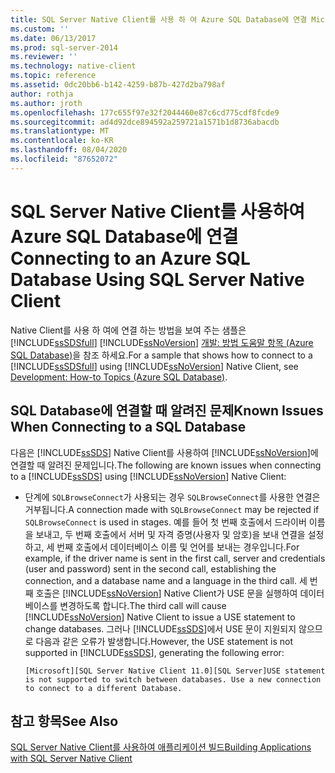 ```yaml
---
title: SQL Server Native Client를 사용 하 여 Azure SQL Database에 연결 Microsoft Docs
ms.custom: ''
ms.date: 06/13/2017
ms.prod: sql-server-2014
ms.reviewer: ''
ms.technology: native-client
ms.topic: reference
ms.assetid: 0dc20bb6-b142-4259-b87b-427d2ba798af
author: rothja
ms.author: jroth
ms.openlocfilehash: 177c655f97e32f2044460e87c6cd775cdf8fcde9
ms.sourcegitcommit: ad4d92dce894592a259721a1571b1d8736abacdb
ms.translationtype: MT
ms.contentlocale: ko-KR
ms.lasthandoff: 08/04/2020
ms.locfileid: "87652072"
---
```

# <a name="connecting-to-an-azure-sql-database-using-sql-server-native-client"></a><span data-ttu-id="e8b7c-102">SQL Server Native Client를 사용하여 Azure SQL Database에 연결</span><span class="sxs-lookup"><span data-stu-id="e8b7c-102">Connecting to an Azure SQL Database Using SQL Server Native Client</span></span>
  <span data-ttu-id="e8b7c-103">Native Client를 사용 하 여에 연결 하는 방법을 보여 주는 샘플은 [!INCLUDE[ssSDSfull](../../../includes/sssdsfull-md.md)] [!INCLUDE[ssNoVersion](../../../includes/ssnoversion-md.md)] [개발: 방법 도움말 항목 (Azure SQL Database)](https://msdn.microsoft.com/library/ee621787.aspx)을 참조 하세요.</span><span class="sxs-lookup"><span data-stu-id="e8b7c-103">For a sample that shows how to connect to a [!INCLUDE[ssSDSfull](../../../includes/sssdsfull-md.md)] using [!INCLUDE[ssNoVersion](../../../includes/ssnoversion-md.md)] Native Client, see [Development: How-to Topics (Azure SQL Database)](https://msdn.microsoft.com/library/ee621787.aspx).</span></span>  
  
## <a name="known-issues-when-connecting-to-a-sql-database"></a><span data-ttu-id="e8b7c-104">SQL Database에 연결할 때 알려진 문제</span><span class="sxs-lookup"><span data-stu-id="e8b7c-104">Known Issues When Connecting to a SQL Database</span></span>  
 <span data-ttu-id="e8b7c-105">다음은 [!INCLUDE[ssSDS](../../../includes/sssds-md.md)] Native Client를 사용하여 [!INCLUDE[ssNoVersion](../../../includes/ssnoversion-md.md)]에 연결할 때 알려진 문제입니다.</span><span class="sxs-lookup"><span data-stu-id="e8b7c-105">The following are known issues when connecting to a [!INCLUDE[ssSDS](../../../includes/sssds-md.md)] using [!INCLUDE[ssNoVersion](../../../includes/ssnoversion-md.md)] Native Client:</span></span>  
  
-   <span data-ttu-id="e8b7c-106">단계에 `SQLBrowseConnect`가 사용되는 경우 `SQLBrowseConnect`를 사용한 연결은 거부됩니다.</span><span class="sxs-lookup"><span data-stu-id="e8b7c-106">A connection made with `SQLBrowseConnect` may be rejected if `SQLBrowseConnect` is used in stages.</span></span>  <span data-ttu-id="e8b7c-107">예를 들어 첫 번째 호출에서 드라이버 이름을 보내고, 두 번째 호출에서 서버 및 자격 증명(사용자 및 암호)을 보내 연결을 설정하고, 세 번째 호출에서 데이터베이스 이름 및 언어를 보내는 경우입니다.</span><span class="sxs-lookup"><span data-stu-id="e8b7c-107">For example, if the driver name is sent in the first call, server and credentials (user and password) sent in the second call, establishing the connection, and a database name and a language in the third call.</span></span>  <span data-ttu-id="e8b7c-108">세 번째 호출은 [!INCLUDE[ssNoVersion](../../../includes/ssnoversion-md.md)] Native Client가 USE 문을 실행하여 데이터베이스를 변경하도록 합니다.</span><span class="sxs-lookup"><span data-stu-id="e8b7c-108">The third call will cause [!INCLUDE[ssNoVersion](../../../includes/ssnoversion-md.md)] Native Client to issue a USE statement to change databases.</span></span> <span data-ttu-id="e8b7c-109">그러나 [!INCLUDE[ssSDS](../../../includes/sssds-md.md)]에서 USE 문이 지원되지 않으므로 다음과 같은 오류가 발생합니다.</span><span class="sxs-lookup"><span data-stu-id="e8b7c-109">However, the USE statement is not supported in [!INCLUDE[ssSDS](../../../includes/sssds-md.md)], generating the following error:</span></span>  
  
    ```  
    [Microsoft][SQL Server Native Client 11.0][SQL Server]USE statement is not supported to switch between databases. Use a new connection to connect to a different Database.  
    ```  
  
## <a name="see-also"></a><span data-ttu-id="e8b7c-110">참고 항목</span><span class="sxs-lookup"><span data-stu-id="e8b7c-110">See Also</span></span>  
 [<span data-ttu-id="e8b7c-111">SQL Server Native Client를 사용하여 애플리케이션 빌드</span><span class="sxs-lookup"><span data-stu-id="e8b7c-111">Building Applications with SQL Server Native Client</span></span>](building-applications-with-sql-server-native-client.md)  
  
  
